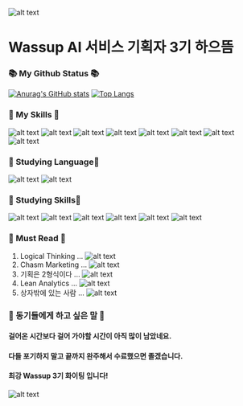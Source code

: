 ![alt text]( https://i.namu.wiki/i/Y-1FjT2lozgkcZgy5Npr9OKEtnDu720Ta--VISEzdqQ8okMpXNgcfTDMBY4_XB2czACadfrsW9tfngPciDE4IyPqROa-cjbZuzNUIuNyBfOE3v9kBiEAQ1hrhUZQ-Z2B4Nk8daF0tJBNR4BmlZL7lQ.webp  'Developer')    
# Wassup AI 서비스 기획자 3기 하으뜸   
###
### 📚 My Github Status 📚
    
[![Anurag's GitHub stats](https://github-readme-stats.vercel.app/api?username=RealSlow123)](https://github.com/anuraghazra/github-readme-stats) [![Top Langs](https://github-readme-stats.vercel.app/api/top-langs/?username=RealSlow123)](https://github.com/anuraghazra/github-readme-stats)
### 
### 📌 My Skills 📌   
   
![alt text](https://img.shields.io/badge/c++-blue) ![alt text](https://img.shields.io/badge/C_Sharp-orange) ![alt text](https://img.shields.io/badge/VB-green) ![alt text](https://img.shields.io/badge/MySQL-blue) ![alt text](https://img.shields.io/badge/OpenCV-white) ![alt text](https://img.shields.io/badge/MIL-darkgray) ![alt text](https://img.shields.io/badge/Git-gray) ![alt text](https://img.shields.io/badge/Jira-darkgray)

###    

### 👋 Studying Language👋

![alt text](https://img.shields.io/badge/MarkDown-blue) ![alt text](https://img.shields.io/badge/Python-green)     

####   

### 🌹 Studying Skills🌹

![alt text](https://img.shields.io/badge/SOM_SAM_TAM-blue) ![alt text](https://img.shields.io/badge/Chasm_Marketing-violet) ![alt text](https://img.shields.io/badge/Good_UI-Greean) ![alt text](https://img.shields.io/badge/Job_To_Be_Done-yellow) ![alt text](https://img.shields.io/badge/Fyl_Wheel-red) ![alt text](https://img.shields.io/badge/Etc,,.-gray) 

####

### 📜 Must Read 📜
1. Logical Thinking ... ![alt text](https://img.shields.io/badge/Reading-darkgreen)
2. Chasm Marketing ... ![alt text](https://img.shields.io/badge/Pending-gray)
3. 기획은 2형식이다 ... ![alt text](https://img.shields.io/badge/Pending-gray)   
4. Lean Analytics ... ![alt text](https://img.shields.io/badge/Pending-gray)
5. 상자밖에 있는 사람 ... ![alt text](https://img.shields.io/badge/Pending-gray)
### 
### 💬 동기들에게 하고 싶은 말 💬   
#### 걸어온 시간보다 걸어 가야할 시간이 아직 많이 남았네요. 
#### 다들 포기하지 말고 끝까지 완주해서 수료했으면 졸겠습니다.
#### 최강 Wassup 3기 화이팅 입니다!    
![alt text](https://jjalbang.today/files/jjalbox/2020/09/20200911_5f5aeb69b6df3.gif)